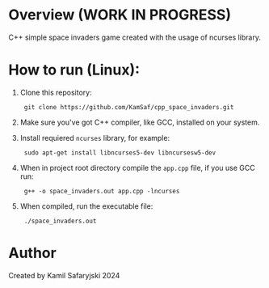 # Overview (WORK IN PROGRESS)

C++ simple space invaders game created with the usage of ncurses library.

# How to run (Linux):

1. Clone this repository:

        git clone https://github.com/KamSaf/cpp_space_invaders.git


2. Make sure you've got C++ compiler, like GCC, installed on your system.

3. Install requiered ```ncurses``` library, for example:

        sudo apt-get install libncurses5-dev libncursesw5-dev

4. When in project root directory compile the ```app.cpp``` file, if you use GCC run:

        g++ -o space_invaders.out app.cpp -lncurses 

5. When compiled, run the executable file:

        ./space_invaders.out

# Author

Created by Kamil Safaryjski 2024